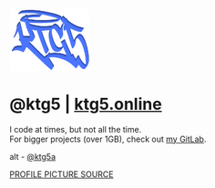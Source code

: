 <img src='https://raw.githubusercontent.com/ktg5/ktg5.github.io/main/img/logo-r1.png' style='width: 10em;'>
<h1>@ktg5 | <a href='https://ktg5.online'>ktg5.online</a></h1>

I code at times, but not all the time.
<br>
For bigger projects (over 1GB), check out <a href='https://gitlab.com/ktg5'>my GitLab</a>.

alt - [@ktg5a](https://github.com/ktg5a)

[PROFILE PICTURE SOURCE](https://twitter.com/Maronrice_1/status/1692872188226142433)
